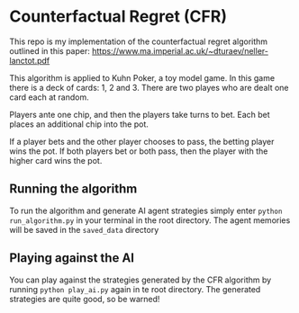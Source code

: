 # Counterfactual Regret (CFR)

This repo is my implementation of the counterfactual regret algorithm outlined in this paper: https://www.ma.imperial.ac.uk/~dturaev/neller-lanctot.pdf

This algorithm is applied to Kuhn Poker, a toy model game. In this game there is a deck of cards: 1, 2 and 3. There are two playes who are dealt one card each at random.

Players ante one chip, and then the players take turns to bet. Each bet places an additional chip into the pot.

If a player bets and the other player chooses to pass, the betting player wins the pot. If both players bet or both pass, then the player with the higher card wins the pot.

## Running the algorithm

To run the algorithm and generate AI agent strategies simply enter ```python run_algorithm.py``` in your terminal in the root directory. The agent memories will be saved in the ```saved_data``` directory

## Playing against the AI

You can play against the strategies generated by the CFR algorithm by running ```python play_ai.py``` again in te root directory. The generated strategies are quite good, so be warned!
